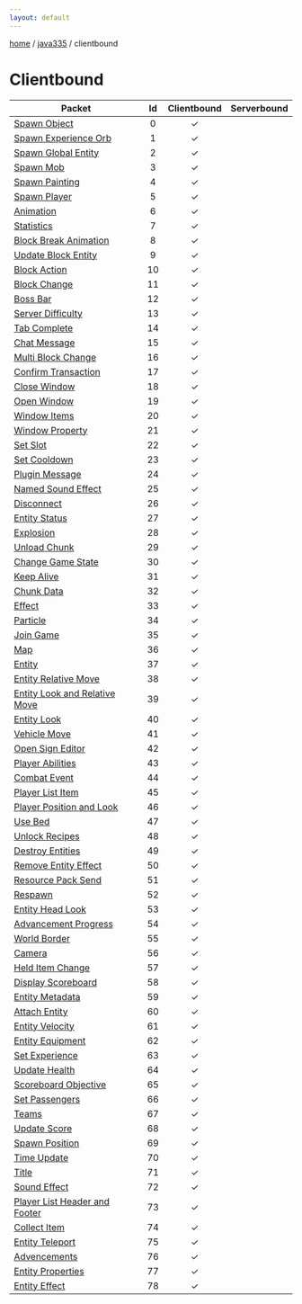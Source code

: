 ```yaml
---
layout: default
---
```


[home](/)  /  [java335](/protocol/java335)  /  clientbound

# Clientbound

Packet | Id | Clientbound | Serverbound
---|:---:|:---:|:---:
[Spawn Object](clientbound/spawn-object) | 0 | ✓ |  
[Spawn Experience Orb](clientbound/spawn-experience-orb) | 1 | ✓ |  
[Spawn Global Entity](clientbound/spawn-global-entity) | 2 | ✓ |  
[Spawn Mob](clientbound/spawn-mob) | 3 | ✓ |  
[Spawn Painting](clientbound/spawn-painting) | 4 | ✓ |  
[Spawn Player](clientbound/spawn-player) | 5 | ✓ |  
[Animation](clientbound/animation) | 6 | ✓ |  
[Statistics](clientbound/statistics) | 7 | ✓ |  
[Block Break Animation](clientbound/block-break-animation) | 8 | ✓ |  
[Update Block Entity](clientbound/update-block-entity) | 9 | ✓ |  
[Block Action](clientbound/block-action) | 10 | ✓ |  
[Block Change](clientbound/block-change) | 11 | ✓ |  
[Boss Bar](clientbound/boss-bar) | 12 | ✓ |  
[Server Difficulty](clientbound/server-difficulty) | 13 | ✓ |  
[Tab Complete](clientbound/tab-complete) | 14 | ✓ |  
[Chat Message](clientbound/chat-message) | 15 | ✓ |  
[Multi Block Change](clientbound/multi-block-change) | 16 | ✓ |  
[Confirm Transaction](clientbound/confirm-transaction) | 17 | ✓ |  
[Close Window](clientbound/close-window) | 18 | ✓ |  
[Open Window](clientbound/open-window) | 19 | ✓ |  
[Window Items](clientbound/window-items) | 20 | ✓ |  
[Window Property](clientbound/window-property) | 21 | ✓ |  
[Set Slot](clientbound/set-slot) | 22 | ✓ |  
[Set Cooldown](clientbound/set-cooldown) | 23 | ✓ |  
[Plugin Message](clientbound/plugin-message) | 24 | ✓ |  
[Named Sound Effect](clientbound/named-sound-effect) | 25 | ✓ |  
[Disconnect](clientbound/disconnect) | 26 | ✓ |  
[Entity Status](clientbound/entity-status) | 27 | ✓ |  
[Explosion](clientbound/explosion) | 28 | ✓ |  
[Unload Chunk](clientbound/unload-chunk) | 29 | ✓ |  
[Change Game State](clientbound/change-game-state) | 30 | ✓ |  
[Keep Alive](clientbound/keep-alive) | 31 | ✓ |  
[Chunk Data](clientbound/chunk-data) | 32 | ✓ |  
[Effect](clientbound/effect) | 33 | ✓ |  
[Particle](clientbound/particle) | 34 | ✓ |  
[Join Game](clientbound/join-game) | 35 | ✓ |  
[Map](clientbound/map) | 36 | ✓ |  
[Entity](clientbound/entity) | 37 | ✓ |  
[Entity Relative Move](clientbound/entity-relative-move) | 38 | ✓ |  
[Entity Look and Relative Move](clientbound/entity-look-and-relative-move) | 39 | ✓ |  
[Entity Look](clientbound/entity-look) | 40 | ✓ |  
[Vehicle Move](clientbound/vehicle-move) | 41 | ✓ |  
[Open Sign Editor](clientbound/open-sign-editor) | 42 | ✓ |  
[Player Abilities](clientbound/player-abilities) | 43 | ✓ |  
[Combat Event](clientbound/combat-event) | 44 | ✓ |  
[Player List Item](clientbound/player-list-item) | 45 | ✓ |  
[Player Position and Look](clientbound/player-position-and-look) | 46 | ✓ |  
[Use Bed](clientbound/use-bed) | 47 | ✓ |  
[Unlock Recipes](clientbound/unlock-recipes) | 48 | ✓ |  
[Destroy Entities](clientbound/destroy-entities) | 49 | ✓ |  
[Remove Entity Effect](clientbound/remove-entity-effect) | 50 | ✓ |  
[Resource Pack Send](clientbound/resource-pack-send) | 51 | ✓ |  
[Respawn](clientbound/respawn) | 52 | ✓ |  
[Entity Head Look](clientbound/entity-head-look) | 53 | ✓ |  
[Advancement Progress](clientbound/advancement-progress) | 54 | ✓ |  
[World Border](clientbound/world-border) | 55 | ✓ |  
[Camera](clientbound/camera) | 56 | ✓ |  
[Held Item Change](clientbound/held-item-change) | 57 | ✓ |  
[Display Scoreboard](clientbound/display-scoreboard) | 58 | ✓ |  
[Entity Metadata](clientbound/entity-metadata) | 59 | ✓ |  
[Attach Entity](clientbound/attach-entity) | 60 | ✓ |  
[Entity Velocity](clientbound/entity-velocity) | 61 | ✓ |  
[Entity Equipment](clientbound/entity-equipment) | 62 | ✓ |  
[Set Experience](clientbound/set-experience) | 63 | ✓ |  
[Update Health](clientbound/update-health) | 64 | ✓ |  
[Scoreboard Objective](clientbound/scoreboard-objective) | 65 | ✓ |  
[Set Passengers](clientbound/set-passengers) | 66 | ✓ |  
[Teams](clientbound/teams) | 67 | ✓ |  
[Update Score](clientbound/update-score) | 68 | ✓ |  
[Spawn Position](clientbound/spawn-position) | 69 | ✓ |  
[Time Update](clientbound/time-update) | 70 | ✓ |  
[Title](clientbound/title) | 71 | ✓ |  
[Sound Effect](clientbound/sound-effect) | 72 | ✓ |  
[Player List Header and Footer](clientbound/player-list-header-and-footer) | 73 | ✓ |  
[Collect Item](clientbound/collect-item) | 74 | ✓ |  
[Entity Teleport](clientbound/entity-teleport) | 75 | ✓ |  
[Advencements](clientbound/advencements) | 76 | ✓ |  
[Entity Properties](clientbound/entity-properties) | 77 | ✓ |  
[Entity Effect](clientbound/entity-effect) | 78 | ✓ |  

